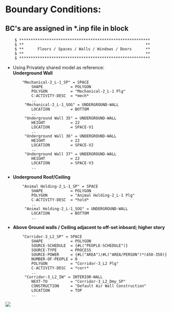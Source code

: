 # Boundary Conditions:
## BC's are assigned in *.inp file in block
```f#
    $ *********************************************************
    $ **                                                     **
    $ **      Floors / Spaces / Walls / Windows / Doors      **
    $ **                                                     **
    $ *********************************************************
```
-  Using Privately shared model as reference:<br>
  **Underground Wall**
    ```f#
        "Mechanical-2_L-1_SP" = SPACE           
            SHAPE            = POLYGON
            POLYGON          = "Mechanical-2_L-1 Plg"
            C-ACTIVITY-DESC  = *mech*
            ..
         "Mechanical-2_L-1_SOG" = UNDERGROUND-WALL
            LOCATION         = BOTTOM
            ..
         "Underground Wall 35" = UNDERGROUND-WALL
            HEIGHT           = 22
            LOCATION         = SPACE-V1
            ..
         "Underground Wall 36" = UNDERGROUND-WALL
            HEIGHT           = 22
            LOCATION         = SPACE-V2
            ..
         "Underground Wall 37" = UNDERGROUND-WALL
            HEIGHT           = 22
            LOCATION         = SPACE-V3
            ..
    ```
-  **Underground Roof/Ceiling**
    ```f#
        "Animal Holding-2_L-1_SP" = SPACE           
            SHAPE            = POLYGON
            POLYGON          = "Animal Holding-2_L-1 Plg"
            C-ACTIVITY-DESC  = *hold*
            ..
         "Animal Holding-2_L-1_SOG" = UNDERGROUND-WALL
            LOCATION         = BOTTOM
            ..
    ```
-  **Above Ground walls / Ceiling adjacent to off-set inboard; higher story**
    ```f#
        "Corridor-3_L2_SP" = SPACE           
            SHAPE            = POLYGON
            SOURCE-SCHEDULE  = {#L("PEOPLE-SCHEDULE")}
            SOURCE-TYPE      = PROCESS
            SOURCE-POWER     = {#L("AREA")/#L("AREA/PERSON")*(450-350)}
            NUMBER-OF-PEOPLE = 0
            POLYGON          = "Corridor-3_L2 Plg"
            C-ACTIVITY-DESC  = *corr*
            ..
         "Corridor-3_L2_IW" = INTERIOR-WALL   
            NEXT-TO          = "Corridor-3_L2_Dmy_SP"
            CONSTRUCTION     = "Default Air Wall Construction"
            LOCATION         = TOP
            ..
   ```
<img src="rsrcs/abv_grd_clg.jpg">
